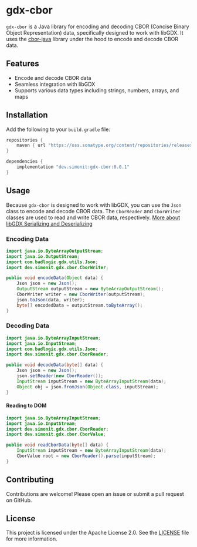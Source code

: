 # gdx-cbor

`gdx-cbor` is a Java library for encoding and decoding CBOR (Concise Binary Object Representation) data, specifically designed to work with libGDX.
It uses the [cbor-java](https://github.com/cbor-java/cbor-java) library under the hood to encode and decode CBOR data.

## Features

- Encode and decode CBOR data
- Seamless integration with libGDX
- Supports various data types including strings, numbers, arrays, and maps

## Installation

Add the following to your `build.gradle` file:

```groovy
repositories {
    maven { url "https://oss.sonatype.org/content/repositories/releases/" }
}
```

```groovy
dependencies {
    implementation "dev.simonit:gdx-cbor:0.0.1"
}
```

## Usage

Because `gdx-cbor` is designed to work with libGDX, you can use the `Json` class to encode and decode CBOR data. The `CborReader` and `CborWriter` classes are used to read and write CBOR data, respectively. [More about libGDX Serializing and Deserializing](https://libgdx.com/wiki/utils/reading-and-writing-json)

### Encoding Data

```java
import java.io.ByteArrayOutputStream;
import java.io.OutputStream;
import com.badlogic.gdx.utils.Json;
import dev.simonit.gdx.cbor.CborWriter;

public void encodeData(Object data) {
	Json json = new Json();
	OutputStream outputStream = new ByteArrayOutputStream();
	CborWriter writer = new CborWriter(outputStream);
	json.toJson(data, writer);
	byte[] encodedData = outputStream.toByteArray();
}
```

### Decoding Data

```java
import java.io.ByteArrayInputStream;
import java.io.InputStream;
import com.badlogic.gdx.utils.Json;
import dev.simonit.gdx.cbor.CborReader;

public void decodeData(byte[] data) {
	Json json = new Json();
	json.setReader(new CborReader());
	InputStream inputStream = new ByteArrayInputStream(data);
	Object obj = json.fromJson(Object.class, inputStream);
}
```

#### Reading to DOM

```java
import java.io.ByteArrayInputStream;
import java.io.InputStream;
import dev.simonit.gdx.cbor.CborReader;
import dev.simonit.gdx.cbor.CborValue;

public void readCborData(byte[] data) {
	InputStream inputStream = new ByteArrayInputStream(data);
	CborValue root = new CborReader().parse(inputStream);
}
```

## Contributing

Contributions are welcome! Please open an issue or submit a pull request on GitHub.

## License

This project is licensed under the Apache License 2.0. See the [LICENSE](LICENSE) file for more information.

